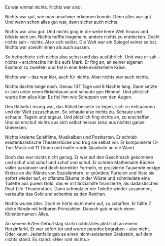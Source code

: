 Es war einmal nichts. Nichts war also.

Nichts war gut, wie man unschwer erkennen konnte. Denn alles war gut.
Und wenn schon alles gut war, dann sicher auch nichts.

Nichts war also gut. Und nichts ging in die weite leere Welt hinaus und
blickte sich um. Nichts hoffte insgeheim, andere nichts zu entdecken.
Docht nichts sah – nichts. Also sich selbst. Die Welt war ein Spiegel
seiner selbst. Nichts war sowohl innen als auch aussen.

So betrachtete sich nichts also selbst und das ausführlich. Und was er
sah – nichts – erschreckte ihn bis aufs Mark. Er fing an, an seiner
eigenen Existenz zu zweifeln und fiel in eine tiefe existentielle Krise.

Nichts war – das war klar, auch für nichts. Aber nichts war auch nichts.

Nichts dachte lange nach. Genau 137 Tage und 8 Nächte lang. Dann setzte
er sich unter einen Birkenbaum und schaute gen Himmel. Und plötzlich
wurde ihm alles klar. Es fiel ihm wie Schuppen von den Augen.

Des Rätsels Lösung war, das Rätsel beiseite zu legen, sich zu entspannen
und der Welt zuzuschauen. So schaute also nichts zu. Schaute und
schaute. Tagein und tagaus. Und plötzlich fing nichts an, zu erschaffen.
Und so erschuf nichts aus sich selbst heraus (also aus nichts) ganze
Universen.

Nichts kreierte Spielfilme, Musikalben und Postkarten. Er schrieb
existentialistische Theaterstücke und trug sie selbst vor. Er
komponierte 12-Ton-Musik mit 11 Tönen und malte runde Quadrate an die
Wand.

Doch das war nichts nicht genug. Er war auf den Geschmack gekommen und
schuf und schuf und schuf und schuf. Er schrieb Mathematik-Bücher voller
paradoxer und doch korrekter Formeln, er projizierte Tausende eckige
Kreise an die Wände von Sozialämtern, er gründete Parteien und löste sie
sofort wieder auf, er pflanzte Bäume in der Wüste und schmiedete eine
Toilette aus purem Gold, das er mit Sozialhilfe finanzierte, als
dadaistisches Real-Life-Theaterstück. Dann schmolz er die Toilette
wieder zusammen, verkaufte das Gold und schenkte es den Reichen.

Nichts wurde älter. Doch er hörte nicht mehr auf, zu schaffen. Er füllte
7 dicke Bände mit teilbaren Primzahlen. Danach gab er sich einen
Künstlernamen: Alles.

An seinem 67ten Geburtstag starb nichts/alles plötzlich an einem
Herzinfarkt. Er war sofort tot und wurde paradox begraben – also nicht.
Oder kaum. Jedenfalls gab es einen nicht-existenten Grabstein, auf dem
nichts stand. Es stand: «Hier ruht nichts.»
